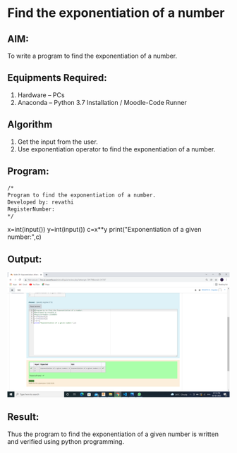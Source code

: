 # Find the exponentiation of a number

## AIM:
To write a program to find the exponentiation of a number.

## Equipments Required:
1. Hardware – PCs
2. Anaconda – Python 3.7 Installation / Moodle-Code Runner

## Algorithm
1. Get the input from the user.
2. Use exponentiation operator to find the exponentiation of a number.

## Program:
```
/*
Program to find the exponentiation of a number.
Developed by: revathi 
RegisterNumber: 
*/
```
x=int(input())
y=int(input())
c=x**y
print("Exponentiation of a given number:",c)

## Output:
![output](.//expo1.png)


## Result:
Thus the program to find the exponentiation of a given number is written and verified using python programming.
